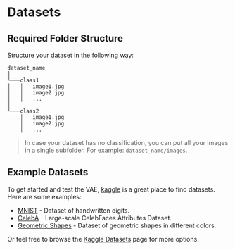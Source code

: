 # Datasets

## Required Folder Structure

Structure your dataset in the following way:

```
dataset_name
│
└───class1
│   │   image1.jpg
│   │   image2.jpg
│   │   ...
│
└───class2
    │   image1.jpg
    │   image2.jpg
    │   ...
```

> In case your dataset has no classification, you can put all your images in a single subfolder. For example: `dataset_name/images`.

## Example Datasets

To get started and test the VAE, [kaggle](https://www.kaggle.com/) is a great place to find datasets. Here are some examples:

- [MNIST](https://www.kaggle.com/datasets/scolianni/mnistasjpg) - Dataset of handwritten digits.
- [CelebA](https://www.kaggle.com/jessicali9530/celeba-dataset) - Large-scale CelebFaces Attributes Dataset.
- [Geometric Shapes](https://www.kaggle.com/datasets/dineshpiyasamara/geometric-shapes-dataset) - Dataset of geometric shapes in different colors.

Or feel free to browse the [Kaggle Datasets](https://www.kaggle.com/datasets) page for more options.
